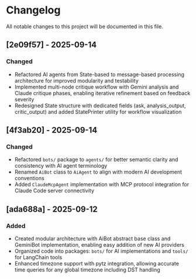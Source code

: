 # Changelog

All notable changes to this project will be documented in this file.

## [2e09f57] - 2025-09-14

### Changed
- Refactored AI agents from State-based to message-based processing architecture for improved modularity and testability
- Implemented multi-node critique workflow with Gemini analysis and Claude critique phases, enabling iterative refinement based on feedback severity
- Redesigned State structure with dedicated fields (ask, analysis_output, critic_output) and added StatePrinter utility for workflow visualization

## [4f3ab20] - 2025-09-14

### Changed
- Refactored `bots/` package to `agents/` for better semantic clarity and consistency with AI agent terminology
- Renamed `AiBot` class to `AiAgent` to align with modern AI development conventions
- Added `ClaudeMcpAgent` implementation with MCP protocol integration for Claude Code server connectivity

## [ada688a] - 2025-09-12

### Added
- Created modular architecture with AiBot abstract base class and GeminiBot implementation, enabling easy addition of new AI providers
- Organized code into packages: `bots/` for AI implementations and `tools/` for LangChain tools
- Enhanced timezone support with pytz integration, allowing accurate time queries for any global timezone including DST handling